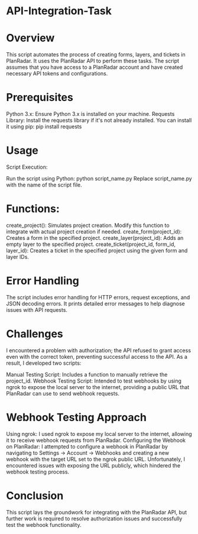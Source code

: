 # API-Integration-Task
# Overview
This script automates the process of creating forms, layers, and tickets in PlanRadar. It uses the PlanRadar API to perform these tasks. The script assumes that you have access to a PlanRadar account and have created necessary API tokens and configurations.
# Prerequisites
Python 3.x: Ensure Python 3.x is installed on your machine.
Requests Library: Install the requests library if it's not already installed. You can install it using pip:
pip install requests
# Usage
Script Execution:

Run the script using Python:
python script_name.py
Replace script_name.py with the name of the script file.

# Functions:

create_project(): Simulates project creation. Modify this function to integrate with actual project creation if needed.
create_form(project_id): Creates a form in the specified project.
create_layer(project_id): Adds an empty layer to the specified project.
create_ticket(project_id, form_id, layer_id): Creates a ticket in the specified project using the given form and layer IDs.
# Error Handling
The script includes error handling for HTTP errors, request exceptions, and JSON decoding errors.
It prints detailed error messages to help diagnose issues with API requests.

# Challenges
I encountered a problem with authorization; the API refused to grant access even with the correct token, preventing successful access to the API. As a result, I developed two scripts:

Manual Testing Script: Includes a function to manually retrieve the project_id.
Webhook Testing Script: Intended to test webhooks by using ngrok to expose the local server to the internet, providing a public URL that PlanRadar can use to send webhook requests.
# Webhook Testing Approach
Using ngrok: I used ngrok to expose my local server to the internet, allowing it to receive webhook requests from PlanRadar.
Configuring the Webhook on PlanRadar: I attempted to configure a webhook in PlanRadar by navigating to Settings → Account → Webhooks and creating a new webhook with the target URL set to the ngrok public URL.
Unfortunately, I encountered issues with exposing the URL publicly, which hindered the webhook testing process.

# Conclusion
This script lays the groundwork for integrating with the PlanRadar API, but further work is required to resolve authorization issues and successfully test the webhook functionality.
